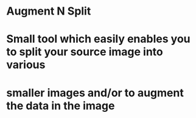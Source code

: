 # Augment N Split
# Small tool which easily enables you to split your source image into various
# smaller images and/or to augment the data in the image
